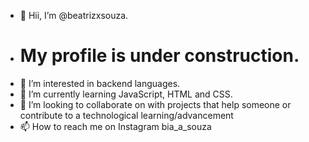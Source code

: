 - 👋 Hii, I’m @beatrizxsouza.
- # My profile is under construction. 
- 👀 I’m interested in backend languages.
- 🌱 I’m currently learning JavaScript, HTML and CSS.
- 💞️ I’m looking to collaborate on with projects that help someone or contribute to a technological learning/advancement
- 📫 How to reach me on Instagram bia_a_souza

<!---
beatrizxsouza/beatrizxsouza is a ✨ special ✨ repository because its `README.md` (this file) appears on your GitHub profile.
You can click the Preview link to take a look at your changes.
--->

